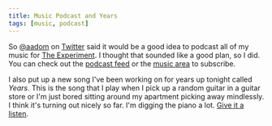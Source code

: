 ```yaml
---
title: Music Podcast and Years
tags: [music, podcast]
---
```


So [@aadom](http://twitter.com/Aadom) on [Twitter](http://twitter.com/samsoffes) said it would be a good idea to podcast all of my music for [The Experiment](http://samsoff.es/music). I thought that sounded like a good plan, so I did. You can check out the [podcast feed](http://feeds2.feedburner.com/samsoffes/the-experiment) or the [music area](http://samsoff.es/music) to subscribe.

I also put up a new song I've been working on for years up tonight called *Years*. This is the song that I play when I pick up a random guitar in a guitar store or I'm just bored sitting around my apartment picking away mindlessly. I think it's turning out nicely so far. I'm digging the piano a lot. [Give it a listen](http://samsoff.es/music).
